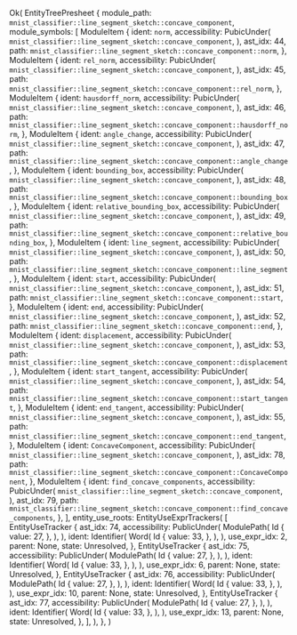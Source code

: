 Ok(
    EntityTreePresheet {
        module_path: `mnist_classifier::line_segment_sketch::concave_component`,
        module_symbols: [
            ModuleItem {
                ident: `norm`,
                accessibility: PubicUnder(
                    `mnist_classifier::line_segment_sketch::concave_component`,
                ),
                ast_idx: 44,
                path: `mnist_classifier::line_segment_sketch::concave_component::norm`,
            },
            ModuleItem {
                ident: `rel_norm`,
                accessibility: PubicUnder(
                    `mnist_classifier::line_segment_sketch::concave_component`,
                ),
                ast_idx: 45,
                path: `mnist_classifier::line_segment_sketch::concave_component::rel_norm`,
            },
            ModuleItem {
                ident: `hausdorff_norm`,
                accessibility: PubicUnder(
                    `mnist_classifier::line_segment_sketch::concave_component`,
                ),
                ast_idx: 46,
                path: `mnist_classifier::line_segment_sketch::concave_component::hausdorff_norm`,
            },
            ModuleItem {
                ident: `angle_change`,
                accessibility: PubicUnder(
                    `mnist_classifier::line_segment_sketch::concave_component`,
                ),
                ast_idx: 47,
                path: `mnist_classifier::line_segment_sketch::concave_component::angle_change`,
            },
            ModuleItem {
                ident: `bounding_box`,
                accessibility: PubicUnder(
                    `mnist_classifier::line_segment_sketch::concave_component`,
                ),
                ast_idx: 48,
                path: `mnist_classifier::line_segment_sketch::concave_component::bounding_box`,
            },
            ModuleItem {
                ident: `relative_bounding_box`,
                accessibility: PubicUnder(
                    `mnist_classifier::line_segment_sketch::concave_component`,
                ),
                ast_idx: 49,
                path: `mnist_classifier::line_segment_sketch::concave_component::relative_bounding_box`,
            },
            ModuleItem {
                ident: `line_segment`,
                accessibility: PubicUnder(
                    `mnist_classifier::line_segment_sketch::concave_component`,
                ),
                ast_idx: 50,
                path: `mnist_classifier::line_segment_sketch::concave_component::line_segment`,
            },
            ModuleItem {
                ident: `start`,
                accessibility: PubicUnder(
                    `mnist_classifier::line_segment_sketch::concave_component`,
                ),
                ast_idx: 51,
                path: `mnist_classifier::line_segment_sketch::concave_component::start`,
            },
            ModuleItem {
                ident: `end`,
                accessibility: PubicUnder(
                    `mnist_classifier::line_segment_sketch::concave_component`,
                ),
                ast_idx: 52,
                path: `mnist_classifier::line_segment_sketch::concave_component::end`,
            },
            ModuleItem {
                ident: `displacement`,
                accessibility: PubicUnder(
                    `mnist_classifier::line_segment_sketch::concave_component`,
                ),
                ast_idx: 53,
                path: `mnist_classifier::line_segment_sketch::concave_component::displacement`,
            },
            ModuleItem {
                ident: `start_tangent`,
                accessibility: PubicUnder(
                    `mnist_classifier::line_segment_sketch::concave_component`,
                ),
                ast_idx: 54,
                path: `mnist_classifier::line_segment_sketch::concave_component::start_tangent`,
            },
            ModuleItem {
                ident: `end_tangent`,
                accessibility: PubicUnder(
                    `mnist_classifier::line_segment_sketch::concave_component`,
                ),
                ast_idx: 55,
                path: `mnist_classifier::line_segment_sketch::concave_component::end_tangent`,
            },
            ModuleItem {
                ident: `ConcaveComponent`,
                accessibility: PubicUnder(
                    `mnist_classifier::line_segment_sketch::concave_component`,
                ),
                ast_idx: 78,
                path: `mnist_classifier::line_segment_sketch::concave_component::ConcaveComponent`,
            },
            ModuleItem {
                ident: `find_concave_components`,
                accessibility: PubicUnder(
                    `mnist_classifier::line_segment_sketch::concave_component`,
                ),
                ast_idx: 79,
                path: `mnist_classifier::line_segment_sketch::concave_component::find_concave_components`,
            },
        ],
        entity_use_roots: EntityUseExprTrackers(
            [
                EntityUseTracker {
                    ast_idx: 74,
                    accessibility: PublicUnder(
                        ModulePath(
                            Id {
                                value: 27,
                            },
                        ),
                    ),
                    ident: Identifier(
                        Word(
                            Id {
                                value: 33,
                            },
                        ),
                    ),
                    use_expr_idx: 2,
                    parent: None,
                    state: Unresolved,
                },
                EntityUseTracker {
                    ast_idx: 75,
                    accessibility: PublicUnder(
                        ModulePath(
                            Id {
                                value: 27,
                            },
                        ),
                    ),
                    ident: Identifier(
                        Word(
                            Id {
                                value: 33,
                            },
                        ),
                    ),
                    use_expr_idx: 6,
                    parent: None,
                    state: Unresolved,
                },
                EntityUseTracker {
                    ast_idx: 76,
                    accessibility: PublicUnder(
                        ModulePath(
                            Id {
                                value: 27,
                            },
                        ),
                    ),
                    ident: Identifier(
                        Word(
                            Id {
                                value: 33,
                            },
                        ),
                    ),
                    use_expr_idx: 10,
                    parent: None,
                    state: Unresolved,
                },
                EntityUseTracker {
                    ast_idx: 77,
                    accessibility: PublicUnder(
                        ModulePath(
                            Id {
                                value: 27,
                            },
                        ),
                    ),
                    ident: Identifier(
                        Word(
                            Id {
                                value: 33,
                            },
                        ),
                    ),
                    use_expr_idx: 13,
                    parent: None,
                    state: Unresolved,
                },
            ],
        ),
    },
)